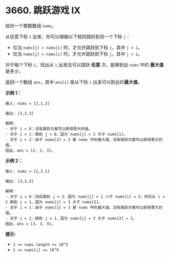 # 3660. 跳跃游戏 IX

给你一个整数数组 `nums`。

从任意下标 `i` 出发，你可以根据以下规则跳跃到另一个下标 `j`：

- 仅当 `nums[j] < nums[i]` 时，才允许跳跃到下标 `j`，其中 `j > i`。
- 仅当 `nums[j] > nums[i]` 时，才允许跳跃到下标 `j`，其中 `j < i`。

对于每个下标 `i`，找出从 `i` 出发且可以跳跃 **任意** 次，能够到达 `nums` 中的 **最大值** 是多少。

返回一个数组 `ans`，其中 `ans[i]` 是从下标 `i` 出发可以到达的**最大值**。

**示例 1：**

```()
输入: nums = [2,1,3]

输出: [2,2,3]

解释:
- 对于 i = 0：没有跳跃方案可以获得更大的值。
- 对于 i = 1：跳到 j = 0，因为 nums[j] = 2 大于 nums[i]。
- 对于 i = 2：由于 nums[2] = 3 是 nums 中的最大值，没有跳跃方案可以获得更大的值。
因此，ans = [2, 2, 3]。
```

**示例 2：**

```()
输入: nums = [2,3,1]

输出: [3,3,3]

解释:
- 对于 i = 0：向后跳到 j = 2，因为 nums[j] = 1 小于 nums[i] = 2，然后从 i = 2 跳到 j = 1，因为 nums[j] = 3 大于 nums[2]。
- 对于 i = 1：由于 nums[1] = 3 是 nums 中的最大值，没有跳跃方案可以获得更大的值。
- 对于 i = 2：跳到 j = 1，因为 nums[j] = 3 大于 nums[2] = 1。
因此，ans = [3, 3, 3]。
```

**提示:**

- `1 <= nums.length <= 10^5`
- `1 <= nums[i] <= 10^9`
